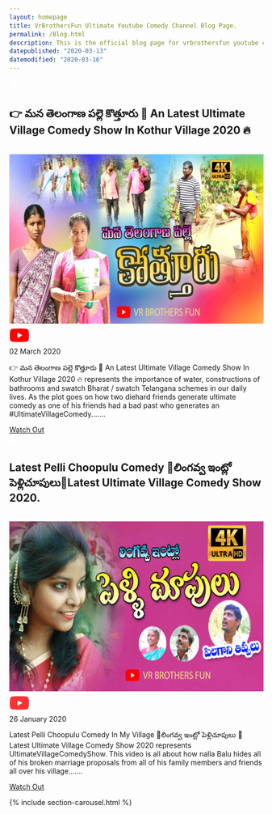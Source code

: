 ```yaml
---
layout: homepage
title: VrBrothersFun Ultimate Youtube Comedy Channel Blog Page.
permalink: /Blog.html
description: This is the official blog page for vrbrothersfun youtube channel which was owned by venkateswarlu azmira from kothur village of warangal rural district of telangana state. This channel contains skits which generates ultimate village comedy show forever.
datepublished: "2020-03-13"
datemodified: "2020-03-16"
---
```



<div id="timeline">
	<!-- Timeline Item, copy from here to create various boxes -->
	<div class="timeline-item">
		<!--Icon inside the circle-->
		<div class="timeline-icon">
<svg id="Layer_1" style="width: 21px; height: 21px;" class="" fill="white" viewBox="0 0 576 512"><path d="M336.2 64H47.8C21.4 64 0 85.4 0 111.8v288.4C0 426.6 21.4 448 47.8 448h288.4c26.4 0 47.8-21.4 47.8-47.8V111.8c0-26.4-21.4-47.8-47.8-47.8zm189.4 37.7L416 177.3v157.4l109.6 75.5c21.2 14.6 50.4-.3 50.4-25.8V127.5c0-25.4-29.1-40.4-50.4-25.8z"/></svg>
		</div>
		<!-- Content from timeline box and position (right or left)-->
		<div class="timeline-content left w3-card-24">
			<h2 class="w3-blue w3-large"><b>👉 మన తెలంగాణ పల్లె కొత్తూరు 🚀 An Latest Ultimate Village Comedy Show In Kothur Village 2020 🔥</b></h2>
<br>
<span class="w3-container w3-block w3-padding-0 w3-display-container">
<a href="https://www.vrbrothersfun.com/Blog/mana_telangana_palle_kothur_ultimate_village_comedy_show.html" target="_blank" rel="noopener"> <img src="/upload/mana_telangana_palle_kothur.jpg" alt="mana-telangana-palle-kothur" title="mana-telangana-palle-kothur" class="w3-image w3-padding-0" style="background-color: lightgrey"> </a>
<span class="w3-display-middle"><svg style="width: 40px; height: 40px;" fill="#FF0000" viewBox="0 0 576 512"><path d="M549.655 124.083c-6.281-23.65-24.787-42.276-48.284-48.597C458.781 64 288 64 288 64S117.22 64 74.629 75.486c-23.497 6.322-42.003 24.947-48.284 48.597-11.412 42.867-11.412 132.305-11.412 132.305s0 89.438 11.412 132.305c6.281 23.65 24.787 41.5 48.284 47.821C117.22 448 288 448 288 448s170.78 0 213.371-11.486c23.497-6.321 42.003-24.171 48.284-47.821 11.412-42.867 11.412-132.305 11.412-132.305s0-89.438-11.412-132.305zm-317.51 213.508V175.185l142.739 81.205-142.739 81.201z"/></svg></span>
<div class="w3-tag w3-khaki w3-display-topleft">02 March 2020</div>
</span>
			<p class="w3-medium">
				👉 మన తెలంగాణ పల్లె కొత్తూరు  🚀 An Latest Ultimate Village Comedy Show In Kothur Village 2020 🔥 represents the importance of water, constructions of bathrooms and swatch Bharat / swatch Telangana schemes in our daily lives. As the plot goes on how two diehard friends generate ultimate comedy as one of his friends had a bad past who generates an #UltimateVillageComedy.......
			</p>
			<a href="https://www.vrbrothersfun.com/Blog/mana_telangana_palle_kothur_ultimate_village_comedy_show.html"><span class="w3-button w3-black w3-card-2 w3-block">Watch Out</span></a>
		</div>
	</div>
	<div class="timeline-item">
		<!--Icon inside the circle-->
		<div class="timeline-icon">
<svg id="Layer_1" style="width: 21px; height: 21px;" class="" fill="white" viewBox="0 0 576 512"><path d="M336.2 64H47.8C21.4 64 0 85.4 0 111.8v288.4C0 426.6 21.4 448 47.8 448h288.4c26.4 0 47.8-21.4 47.8-47.8V111.8c0-26.4-21.4-47.8-47.8-47.8zm189.4 37.7L416 177.3v157.4l109.6 75.5c21.2 14.6 50.4-.3 50.4-25.8V127.5c0-25.4-29.1-40.4-50.4-25.8z"/></svg>
		</div>
		<!-- Content from timeline box and position (right or left)-->
		<div class="timeline-content right w3-card-24">
			<h2 class="w3-blue w3-large"><b>Latest Pelli Choopulu Comedy 🚀లింగవ్వ ఇంట్లో పెళ్లిచూపులు🚩Latest Ultimate Village Comedy Show 2020.</b></h2>
<br>
<span class="w3-container w3-block w3-padding-0 w3-display-container">
<a href="Blog/latest_pellichoopulu_comedy.html" target="_blank" rel="noopener"> <img src="/upload/pellichoopulu_comedy_show.jpg" class="w3-image w3-padding-0" style="background-color: lightgrey"> </a>
<span class="w3-display-middle"><svg style="width: 40px; height: 40px; opacity: .8;" fill="#FF0000" viewBox="0 0 576 512"><path d="M549.655 124.083c-6.281-23.65-24.787-42.276-48.284-48.597C458.781 64 288 64 288 64S117.22 64 74.629 75.486c-23.497 6.322-42.003 24.947-48.284 48.597-11.412 42.867-11.412 132.305-11.412 132.305s0 89.438 11.412 132.305c6.281 23.65 24.787 41.5 48.284 47.821C117.22 448 288 448 288 448s170.78 0 213.371-11.486c23.497-6.321 42.003-24.171 48.284-47.821 11.412-42.867 11.412-132.305 11.412-132.305s0-89.438-11.412-132.305zm-317.51 213.508V175.185l142.739 81.205-142.739 81.201z"/></svg></span>
<div class="w3-tag w3-khaki w3-display-topleft">26 January 2020</div>
</span>
			<p class="w3-medium">
				Latest Pelli Choopulu Comedy In My Village 🚀లింగవ్వ ఇంట్లో పెళ్లిచూపులు 🚩 Latest Ultimate Village Comedy Show 2020 represents UltimateVillageComedyShow. This video is all about how nalla Balu hides all of his broken marriage proposals from all of his family members and friends all over his village.......
			</p>
			<a href="Blog/latest_pellichoopulu_comedy.html" rel="noopener" target="_blank"><span class="w3-button w3-black w3-card-2 w3-block">Watch Out</span></a>
		</div>
	</div>
</div>

{% include section-carousel.html %}
